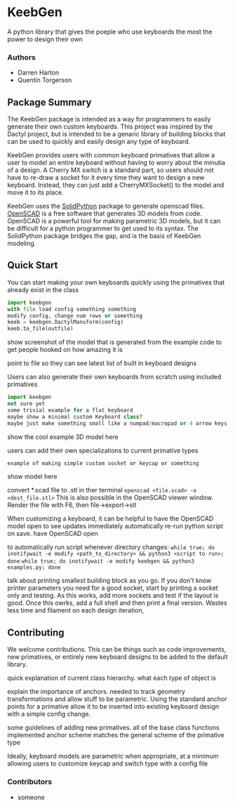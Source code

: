# KeebGen
A python library that gives the poeple who use keyboards the most the power to design their own

### Authors
- Darren Harton
- Quentin Torgerson

## Package Summary
The KeebGen package is intended as a way for programmers to easily generate
their own custom keyboards. This project was inspired by the Dactyl project,
but is intended to be a genaric library of building blocks that can be used to
quickly and easily design any type of keyboard.

KeebGen provides users with common keyboard primatives that allow a user to
model an entire keyboard without having to worry about the minutia of a design.
A Cherry MX switch is a standard part, so users should not have to re-draw a
socket for it every time they want to design a new keyboard. Instead, they can
just add a CherryMXSocket() to the model and move it to its place.

KeebGen uses the [SolidPython](https://github.com/SolidCode/SolidPython) package to generate openscad files. [OpenSCAD](https://www.openscad.org/) is a
free software that generates 3D models from code. OpenSCAD is a powerful tool
for making parametric 3D models, but it can be difficult for a python
programmer to get used to its syntax. The SolidPython package bridges the gap,
and is the basis of KeebGen modeling.


## Quick Start
You can start making your own keyboards quickly using the primatives that
already exist in the class
```python
import keebgen
with file load config something something
modify config, change num rows or something
keeb = keebgen.DactylManuform(config)
keeb.to_file(outfile)
```
show screenshot of the model that is generated from the example code to get
people hooked on how amazing it is

point to file so they can see latest list of built in keyboard designs

Users can also generate their own keyboards from scratch using included primatives
```python
import keebgen
not sure yet
some trivial example for a flat keyboard
maybe show a minimal custom Keyboard class?
maybe just make something small like a numpad/macropad or 4 arrow keys out of Key primatives
```
show the cool example 3D model here

users can add their own specializations to current primative types
```python
example of making simple custom socket or keycap or something
```
show model here

convert *.scad file to .stl in ther terminal
```openscad <file.scad> -o <dest_file.stl>```
This is also possible in the OpenSCAD viewer window. Render the file with F6, then file->export->stl

When customizing a keyboard, it can be helpful to have the OpenSCAD model open
to see updates immediately automatically re-run python script on save. have
OpenSCAD open

to automatically run script whenever directory changes:
`while true; do inotifywait -e modify <path_to_directory> && python3 <script to run>; done`
`while true; do inotifywait -e modify keebgen && python3 examples.py; done`

talk about printing smallest building block as you go. If you don't know
printer parameters you need for a good socket, start by printing a socket only
and testing. As this works, add more sockets and test if the layout is good.
Once this owrks, add a full shell and then print a final version. Wastes less
time and filament on each design iteration,


## Contributing
We welcome contributions. This can be things such as code improvements, new
primatives, or entirely new keyboard designs to be added to the default
library.

quick explanation of current class hierarchy. what each type of object is

explain the importance of anchors. needed to track geometry transformations and
allow stuff to be parametric. Using the standard anchor points for a primative
allow it to be inserted into existing keyboard design with a simple config
change.

some guidelines of adding new primatives.
all of the base class functions implemented
anchor scheme matches the general scheme of the primative type

Ideally, keyboard models are parametric when appropriate, at a minimum
allowing users to customize keycap and switch type with a config file

### Contributors
- someone
